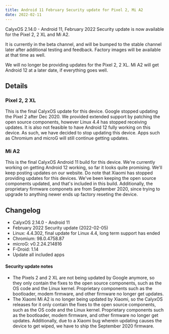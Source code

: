 ```yaml
---
title: Android 11 February Security update for Pixel 2, Mi A2
date: 2022-02-11
---
```


CalyxOS 2.14.0 - Android 11, February 2022 Security update is now available for the Pixel 2, 2 XL and Mi A2.

It is currently in the beta channel, and will be bumped to the stable channel later after additional testing and feedback. Factory images will be available at that time as well.

We will no longer be providing updates for the Pixel 2, 2 XL.
Mi A2 will get Android 12 at a later date, if everything goes well.

## Details
### Pixel 2, 2 XL
This is the final CalyxOS update for this device. Google stopped updating the Pixel 2 after Dec 2020.
We provided extended support by patching the open source components, however Linux 4.4 has
stopped receiving updates. It is also not feasible to have Android 12 fully working on this device.
As such, we have decided to stop updating this device. Apps such as Chromium and microG will still continue getting updates.

### Mi A2
This is the final CalyxOS Android 11 build for this device. We're currently working on getting
Android 12 working, so far it looks quite promising. We'll keep posting updates on our website.
Do note that Xiaomi has stopped providing updates for this devices.
We've been keeping the open source components updated, and that's included in this build.
Additionally, the proprietary firmware componets are from September 2020,
since trying to upgrade to anything newer ends up factory reseting the device.

## Changelog
* CalyxOS 2.14.0 - Android 11
* February 2022 Security update (2022-02-05)
* Linux: 4.4.302, final update for Linux 4.4, long term support has ended
* Chromium: 98.0.4758.87
* microG: v0.2.24.214816
* F-Droid: 1.14
* Update all included apps

<div class="alert alert-info" markdown="0">
<h4>Security update notes</h4>
<ul>
<li>The Pixels 2 and 2 XL are not being updated by Google anymore, so they only contain the fixes to the open source components, such as the OS code and the Linux kernel. Proprietary components such as the bootloader, modem firmware, and other firmware no longer get updates.</li>
<li>The Xiaomi Mi A2 is no longer being updated by Xiaomi, so the CalyxOS releases for it only contain the fixes to the open source components, such as the OS code and the Linux kernel. Proprietary components such as the bootloader, modem firmware, and other firmware no longer get updates. Additionally, due to a Xiaomi bug wherein updating causes the device to get wiped, we have to ship the September 2020 firmware.</li>
</ul>
</div>
